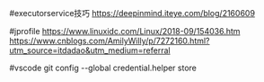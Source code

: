 #executorservice技巧
https://deepinmind.iteye.com/blog/2160609

#jprofile
https://www.linuxidc.com/Linux/2018-09/154036.htm
https://www.cnblogs.com/AmilyWilly/p/7272160.html?utm_source=itdadao&utm_medium=referral

#vscode
git config --global credential.helper store